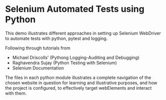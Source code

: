 # Selenium Automated Tests using Python
This demo illustrates different approaches in setting up Selenium WebDriver to automate tests with python,
pytest and logging.

Following through tutorials from 
- Michael Driscolls' (Pythong Logging-Auditing and Debugging)
- Raghavendra Sujay  (Python Testing with Selenium)
- Selenium Documentation

The files in each python module illustrates a complete navigation of the chosen website in question
for learning and illustrative purposes, and how the project is configured, to effectively target 
webElements and interact with them.


